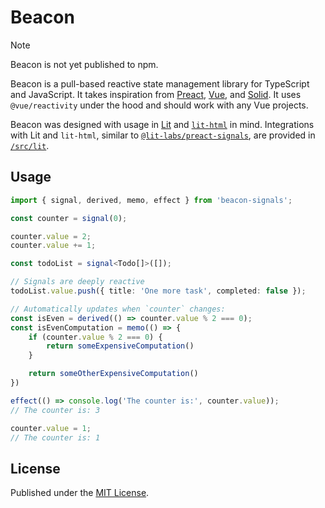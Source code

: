 # Beacon

> [!NOTE]  
> Beacon is not yet published to npm.

Beacon is a pull-based reactive state management library for TypeScript and JavaScript. It takes inspiration from [Preact](https://preactjs.com/guide/v10/signals/), [Vue](https://vuejs.org/guide/extras/reactivity-in-depth.html), and [Solid](https://www.solidjs.com/guides/reactivity). It uses `@vue/reactivity` under the hood and should work with any Vue projects.

Beacon was designed with usage in [Lit](https://lit.dev/) and [`lit-html`](https://github.com/lit/lit/tree/main/packages/lit-html) in mind. Integrations with Lit and `lit-html`, similar to [`@lit-labs/preact-signals`](https://github.com/lit/lit/tree/main/packages/labs/preact-signals), are provided in [`/src/lit`](src/lit).

## Usage

```typescript
import { signal, derived, memo, effect } from 'beacon-signals';

const counter = signal(0);

counter.value = 2;
counter.value += 1;

const todoList = signal<Todo[]>([]);

// Signals are deeply reactive
todoList.value.push({ title: 'One more task', completed: false });

// Automatically updates when `counter` changes:
const isEven = derived(() => counter.value % 2 === 0);
const isEvenComputation = memo(() => {
    if (counter.value % 2 === 0) {
        return someExpensiveComputation()
    }

    return someOtherExpensiveComputation()
})

effect(() => console.log('The counter is:', counter.value));
// The counter is: 3

counter.value = 1;
// The counter is: 1
```

## License

Published under the [MIT License](./LICENSE).
